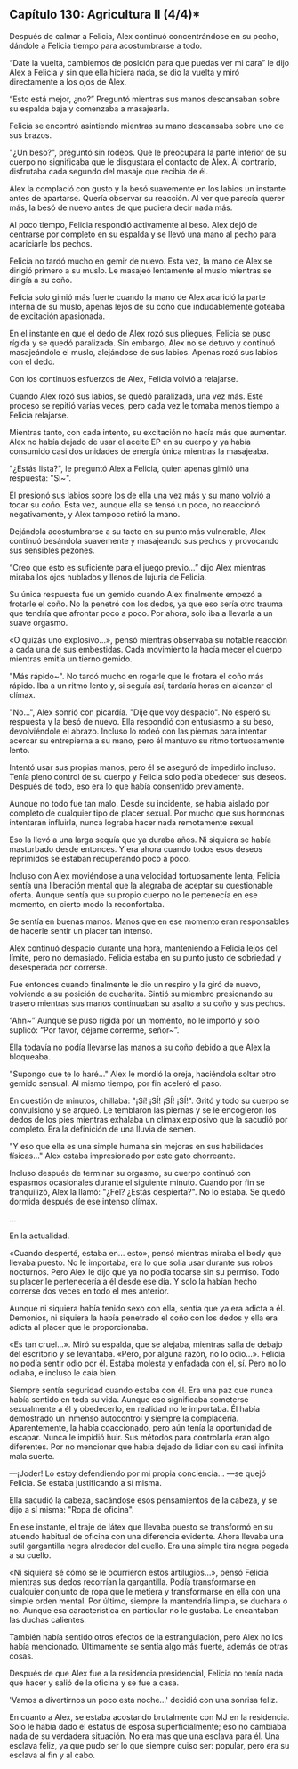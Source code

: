 
## Capítulo 130: Agricultura II (4/4)*


Después de calmar a Felicia, Alex continuó concentrándose en su pecho, dándole a Felicia tiempo para acostumbrarse a todo.

“Date la vuelta, cambiemos de posición para que puedas ver mi cara” le dijo Alex a Felicia y sin que ella hiciera nada, se dio la vuelta y miró directamente a los ojos de Alex.

“Esto está mejor, ¿no?” Preguntó mientras sus manos descansaban sobre su espalda baja y comenzaba a masajearla.

Felicia se encontró asintiendo mientras su mano descansaba sobre uno de sus brazos.

"¿Un beso?", preguntó sin rodeos. Que le preocupara la parte inferior de su cuerpo no significaba que le disgustara el contacto de Alex. Al contrario, disfrutaba cada segundo del masaje que recibía de él.

Alex la complació con gusto y la besó suavemente en los labios un instante antes de apartarse. Quería observar su reacción. Al ver que parecía querer más, la besó de nuevo antes de que pudiera decir nada más.

Al poco tiempo, Felicia respondió activamente al beso. Alex dejó de centrarse por completo en su espalda y se llevó una mano al pecho para acariciarle los pechos.

Felicia no tardó mucho en gemir de nuevo. Esta vez, la mano de Alex se dirigió primero a su muslo. Le masajeó lentamente el muslo mientras se dirigía a su coño.

Felicia solo gimió más fuerte cuando la mano de Alex acarició la parte interna de su muslo, apenas lejos de su coño que indudablemente goteaba de excitación apasionada.

En el instante en que el dedo de Alex rozó sus pliegues, Felicia se puso rígida y se quedó paralizada. Sin embargo, Alex no se detuvo y continuó masajeándole el muslo, alejándose de sus labios. Apenas rozó sus labios con el dedo.

Con los continuos esfuerzos de Alex, Felicia volvió a relajarse.

Cuando Alex rozó sus labios, se quedó paralizada, una vez más. Este proceso se repitió varias veces, pero cada vez le tomaba menos tiempo a Felicia relajarse.

Mientras tanto, con cada intento, su excitación no hacía más que aumentar. Alex no había dejado de usar el aceite EP en su cuerpo y ya había consumido casi dos unidades de energía única mientras la masajeaba.

"¿Estás lista?", le preguntó Alex a Felicia, quien apenas gimió una respuesta: "Sí~".

Él presionó sus labios sobre los de ella una vez más y su mano volvió a tocar su coño. Esta vez, aunque ella se tensó un poco, no reaccionó negativamente, y Alex tampoco retiró la mano.

Dejándola acostumbrarse a su tacto en su punto más vulnerable, Alex continuó besándola suavemente y masajeando sus pechos y provocando sus sensibles pezones.

“Creo que esto es suficiente para el juego previo…” dijo Alex mientras miraba los ojos nublados y llenos de lujuria de Felicia.

Su única respuesta fue un gemido cuando Alex finalmente empezó a frotarle el coño. No la penetró con los dedos, ya que eso sería otro trauma que tendría que afrontar poco a poco. Por ahora, solo iba a llevarla a un suave orgasmo.

«O quizás uno explosivo…», pensó mientras observaba su notable reacción a cada una de sus embestidas. Cada movimiento la hacía mecer el cuerpo mientras emitía un tierno gemido.

"Más rápido~". No tardó mucho en rogarle que le frotara el coño más rápido. Iba a un ritmo lento y, si seguía así, tardaría horas en alcanzar el clímax.

"No...", Alex sonrió con picardía. "Dije que voy despacio". No esperó su respuesta y la besó de nuevo. Ella respondió con entusiasmo a su beso, devolviéndole el abrazo. Incluso lo rodeó con las piernas para intentar acercar su entrepierna a su mano, pero él mantuvo su ritmo tortuosamente lento.

Intentó usar sus propias manos, pero él se aseguró de impedirlo incluso. Tenía pleno control de su cuerpo y Felicia solo podía obedecer sus deseos. Después de todo, eso era lo que había consentido previamente.

Aunque no todo fue tan malo. Desde su incidente, se había aislado por completo de cualquier tipo de placer sexual. Por mucho que sus hormonas intentaran influirla, nunca lograba hacer nada remotamente sexual.

Eso la llevó a una larga sequía que ya duraba años. Ni siquiera se había masturbado desde entonces. Y era ahora cuando todos esos deseos reprimidos se estaban recuperando poco a poco.

Incluso con Alex moviéndose a una velocidad tortuosamente lenta, Felicia sentía una liberación mental que la alegraba de aceptar su cuestionable oferta. Aunque sentía que su propio cuerpo no le pertenecía en ese momento, en cierto modo la reconfortaba.

Se sentía en buenas manos. Manos que en ese momento eran responsables de hacerle sentir un placer tan intenso.

Alex continuó despacio durante una hora, manteniendo a Felicia lejos del límite, pero no demasiado. Felicia estaba en su punto justo de sobriedad y desesperada por correrse.

Fue entonces cuando finalmente le dio un respiro y la giró de nuevo, volviendo a su posición de cucharita. Sintió su miembro presionando su trasero mientras sus manos continuaban su asalto a su coño y sus pechos.

“Ahn~” Aunque se puso rígida por un momento, no le importó y solo suplicó: “Por favor, déjame correrme, señor~”.

Ella todavía no podía llevarse las manos a su coño debido a que Alex la bloqueaba.

"Supongo que te lo haré..." Alex le mordió la oreja, haciéndola soltar otro gemido sensual. Al mismo tiempo, por fin aceleró el paso.

En cuestión de minutos, chillaba: "¡Sí! ¡SÍ! ¡SÍ! ¡SÍ!". Gritó y todo su cuerpo se convulsionó y se arqueó. Le temblaron las piernas y se le encogieron los dedos de los pies mientras exhalaba un clímax explosivo que la sacudió por completo. Era la definición de una lluvia de semen.

"Y eso que ella es una simple humana sin mejoras en sus habilidades físicas..." Alex estaba impresionado por este gato chorreante.

Incluso después de terminar su orgasmo, su cuerpo continuó con espasmos ocasionales durante el siguiente minuto. Cuando por fin se tranquilizó, Alex la llamó: "¿Fel? ¿Estás despierta?". No lo estaba. Se quedó dormida después de ese intenso clímax.

…

En la actualidad.

«Cuando desperté, estaba en... esto», pensó mientras miraba el body que llevaba puesto. No le importaba, era lo que solía usar durante sus robos nocturnos. Pero Alex le dijo que ya no podía tocarse sin su permiso. Todo su placer le pertenecería a él desde ese día. Y solo la habían hecho correrse dos veces en todo el mes anterior.

Aunque ni siquiera había tenido sexo con ella, sentía que ya era adicta a él. Demonios, ni siquiera la había penetrado el coño con los dedos y ella era adicta al placer que le proporcionaba.

«Es tan cruel...». Miró su espalda, que se alejaba, mientras salía de debajo del escritorio y se levantaba. «Pero, por alguna razón, no lo odio...». Felicia no podía sentir odio por él. Estaba molesta y enfadada con él, sí. Pero no lo odiaba, e incluso le caía bien.

Siempre sentía seguridad cuando estaba con él. Era una paz que nunca había sentido en toda su vida. Aunque eso significaba someterse sexualmente a él y obedecerlo, en realidad no le importaba. Él había demostrado un inmenso autocontrol y siempre la complacería. Aparentemente, la había coaccionado, pero aún tenía la oportunidad de escapar. Nunca le impidió huir. Sus métodos para controlarla eran algo diferentes. Por no mencionar que había dejado de lidiar con su casi infinita mala suerte.

—¡Joder! Lo estoy defendiendo por mi propia conciencia... —se quejó Felicia. Se estaba justificando a sí misma.

Ella sacudió la cabeza, sacándose esos pensamientos de la cabeza, y se dijo a sí misma: "Ropa de oficina".

En ese instante, el traje de látex que llevaba puesto se transformó en su atuendo habitual de oficina con una diferencia evidente. Ahora llevaba una sutil gargantilla negra alrededor del cuello. Era una simple tira negra pegada a su cuello.

«Ni siquiera sé cómo se le ocurrieron estos artilugios…», pensó Felicia mientras sus dedos recorrían la gargantilla. Podía transformarse en cualquier conjunto de ropa que le metiera y transformarse en ella con una simple orden mental. Por último, siempre la mantendría limpia, se duchara o no. Aunque esa característica en particular no le gustaba. Le encantaban las duchas calientes.

También había sentido otros efectos de la estrangulación, pero Alex no los había mencionado. Últimamente se sentía algo más fuerte, además de otras cosas.

Después de que Alex fue a la residencia presidencial, Felicia no tenía nada que hacer y salió de la oficina y se fue a casa.

'Vamos a divertirnos un poco esta noche…' decidió con una sonrisa feliz.

En cuanto a Alex, se estaba acostando brutalmente con MJ en la residencia. Solo le había dado el estatus de esposa superficialmente; eso no cambiaba nada de su verdadera situación. No era más que una esclava para él. Una esclava feliz, ya que pudo ser lo que siempre quiso ser: popular, pero era su esclava al fin y al cabo.

